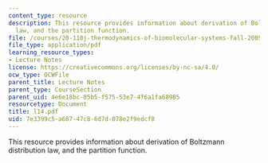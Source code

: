 ```yaml
---
content_type: resource
description: This resource provides information about derivation of Boltzmann distribution
  law, and the partition function.
file: /courses/20-110j-thermodynamics-of-biomolecular-systems-fall-2005/7e3399c5a68747c86d7d078e2f9edcf8_l14.pdf
file_type: application/pdf
learning_resource_types:
- Lecture Notes
license: https://creativecommons.org/licenses/by-nc-sa/4.0/
ocw_type: OCWFile
parent_title: Lecture Notes
parent_type: CourseSection
parent_uid: 4e6e18bc-05b5-f575-53e7-4f6a1fa68985
resourcetype: Document
title: l14.pdf
uid: 7e3399c5-a687-47c8-6d7d-078e2f9edcf8
---
```

This resource provides information about derivation of Boltzmann distribution law, and the partition function.